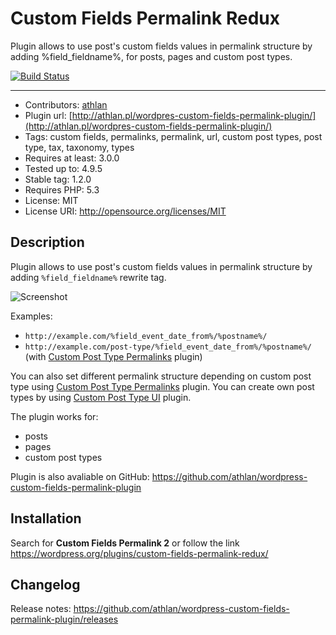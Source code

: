 # Custom Fields Permalink Redux

Plugin allows to use post's custom fields values in permalink structure by adding %field_fieldname%, for posts, pages and custom post types.

[![Build Status](https://travis-ci.org/athlan/wordpress-custom-fields-permalink-plugin.svg?branch=master)](https://travis-ci.org/athlan/wordpress-custom-fields-permalink-plugin)

---

* Contributors: <a href="https://github.com/athlan">athlan</a>
* Plugin url: [http://athlan.pl/wordpres-custom-fields-permalink-plugin/](http://athlan.pl/wordpres-custom-fields-permalink-plugin/)
* Tags: custom fields, permalinks, permalink, url, custom post types, post type, tax, taxonomy, types
* Requires at least: 3.0.0
* Tested up to: 4.9.5
* Stable tag: 1.2.0
* Requires PHP: 5.3
* License: MIT
* License URI: http://opensource.org/licenses/MIT

## Description

Plugin allows to use post's custom fields values in permalink structure by adding `%field_fieldname%` rewrite tag.

![Screenshot](https://raw.githubusercontent.com/athlan/wordpress-custom-fields-permalink-plugin/master/assets/screenshot-1.png "Screenshot")

Examples:

* `http://example.com/%field_event_date_from%/%postname%/`
* `http://example.com/post-type/%field_event_date_from%/%postname%/` (with <a href="https://wordpress.org/plugins/custom-post-type-permalinks/">Custom Post Type Permalinks</a> plugin)

You can also set different permalink structure depending on custom post type using <a href="https://wordpress.org/plugins/custom-post-type-permalinks/">Custom Post Type Permalinks</a> plugin. You can create own post types by using <a href="https://wordpress.org/plugins/custom-post-type-ui/">Custom Post Type UI</a> plugin.

The plugin works for:

* posts
* pages
* custom post types

Plugin is also avaliable on GitHub:
<a href="https://github.com/athlan/wordpress-custom-fields-permalink-plugin">https://github.com/athlan/wordpress-custom-fields-permalink-plugin</a>

## Installation

Search for **Custom Fields Permalink 2** or follow the link
https://wordpress.org/plugins/custom-fields-permalink-redux/

## Changelog

Release notes: https://github.com/athlan/wordpress-custom-fields-permalink-plugin/releases
